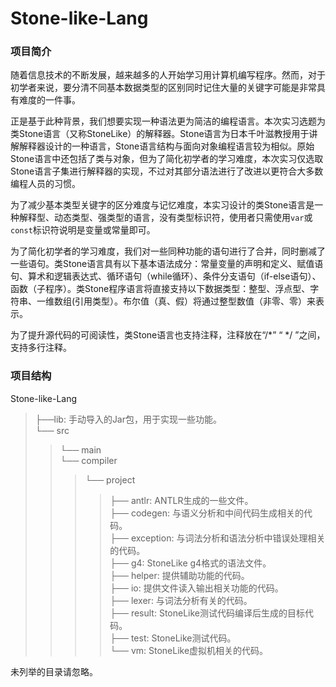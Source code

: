 # Stone-like-Lang

### 项目简介

随着信息技术的不断发展，越来越多的人开始学习用计算机编写程序。然而，对于初学者来说，要分清不同基本数据类型的区别同时记住大量的关键字可能是非常具有难度的一件事。

正是基于此种背景，我们想要实现一种语法更为简洁的编程语言。本次实习选题为类Stone语言（又称StoneLike）的解释器。Stone语言为日本千叶滋教授用于讲解解释器设计的一种语言，Stone语言结构与面向对象编程语言较为相似。原始Stone语言中还包括了类与对象，但为了简化初学者的学习难度，本次实习仅选取Stone语言子集进行解释器的实现，不过对其部分语法进行了改进以更符合大多数编程人员的习惯。

为了减少基本类型关键字的区分难度与记忆难度，本实习设计的类Stone语言是一种解释型、动态类型、强类型的语言，没有类型标识符，使用者只需使用`var`或`const`标识符说明是变量或常量即可。

为了简化初学者的学习难度，我们对一些同种功能的语句进行了合并，同时删减了一些语句。类Stone语言具有以下基本语法成分：常量变量的声明和定义、赋值语句、算术和逻辑表达式、循环语句（while循环）、条件分支语句（if-else语句）、函数（子程序）。类Stone程序语言将直接支持以下数据类型：整型、浮点型、字符串、一维数组(引用类型）。布尔值（真、假）将通过整型数值（非零、零）来表示。

为了提升源代码的可阅读性，类Stone语言也支持注释，注释放在“/*” “ */ ”之间，支持多行注释。



### 项目结构

Stone-like-Lang  
> ├──lib: 手动导入的Jar包，用于实现一些功能。  
> └── src  
>> └── main  
>> └── compiler  
>>> └── project  
>>>> ├── antlr: ANTLR生成的一些文件。  
>>>> ├── codegen: 与语义分析和中间代码生成相关的代码。  
>>>> ├── exception: 与词法分析和语法分析中错误处理相关的代码。  
>>>> ├── g4: StoneLike g4格式的语法文件。  
>>>> ├── helper: 提供辅助功能的代码。  
>>>> ├── io: 提供文件读入输出相关功能的代码。  
>>>> ├── lexer: 与词法分析有关的代码。  
>>>> ├── result: StoneLike测试代码编译后生成的目标代码。  
>>>> ├── test: StoneLike测试代码。  
>>>> └── vm: StoneLike虚拟机相关的代码。  

未列举的目录请忽略。  
